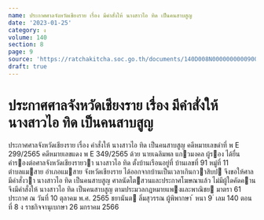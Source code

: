 ```yaml
---
name: ประกาศศาลจังหวัดเชียงราย เรื่อง มีคำสั่งให้ นางสาวไอ ทิด เป็นคนสาบสูญ
date: '2023-01-25'
category: ง
volume: 140
section: 8
page: 9
source: 'https://ratchakitcha.soc.go.th/documents/140D008N0000000000900.pdf'
draft: true
---
```


# ประกาศศาลจังหวัดเชียงราย เรื่อง มีคำสั่งให้ นางสาวไอ ทิด เป็นคนสาบสูญ

ประกาศศาลจังหวัดเชียงราย เรื่อง คําสั่งให้ นางสาวไอ ทิด เป็นคนสาบสูญ คดีหมายเลขดําที่ พ E 299/2565 คดีหมายเลขแดง พ E 349/2565 ด้วย นายเฉลิมพล แกวมงคล ผู้รอง ได้ยื่นคํารองต่อศาลจังหวัดเชียงรายวา นางสาวไอ ทิด ตั้งบ้านเรือนอยู่ที่ บ้านเลขที่ 91 หมู่ที่ 11 ตําบลแมสาย อําเภอแมสาย จังหวัดเชียงราย ได้ออกจากบ้านเป็นเวลาเกินกวาสิบป จึงขอให้ศาลมีคําสั่งวา นางสาวไอ ทิด เป็นคนสาบสูญ ศาลนัดไตสวนและประกาศโฆษณาแล้ว ไม่มีผู้ใดคัดคาน จึงมีคําสั่งให้ นางสาวไอ ทิด เป็นคนสาบสูญ ตามประมวลกฎหมายแพงและพาณิชย มาตรา 61 ประกาศ ณ วันที่ 10 ตุลาคม พ.ศ. 2565 ชยานันต ลิ่มสุวรรณ ผู้พิพากษา ้ หนา 9 ่ เลม 140 ตอนที่ 8 ง ราชกิจจานุเบกษา 26 มกราคม 2566
